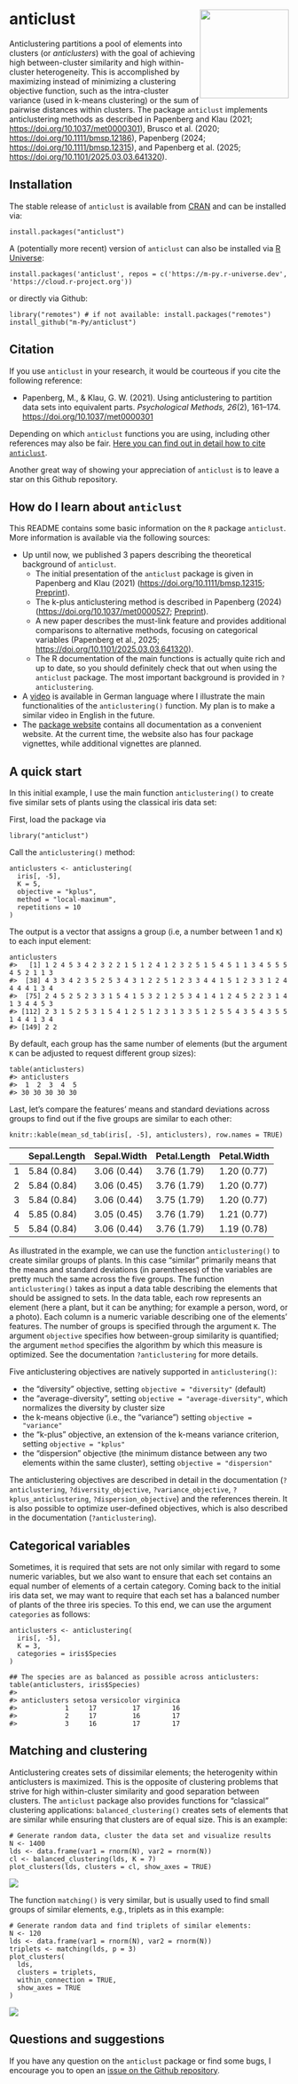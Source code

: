 anticlust <a href='https://m-py.github.io/anticlust/'><img src='man/figures/anticlustStickerV1-0.svg' style="float:right; height:160px" /></a>
==============================================================================================================================================

Anticlustering partitions a pool of elements into clusters (or
*anticlusters*) with the goal of achieving high between-cluster
similarity and high within-cluster heterogeneity. This is accomplished
by maximizing instead of minimizing a clustering objective function,
such as the intra-cluster variance (used in k-means clustering) or the
sum of pairwise distances within clusters. The package `anticlust`
implements anticlustering methods as described in Papenberg and Klau
(2021;
<a href="https://doi.org/10.1037/met0000301" class="uri">https://doi.org/10.1037/met0000301</a>),
Brusco et al. (2020;
<a href="https://doi.org/10.1111/bmsp.12186" class="uri">https://doi.org/10.1111/bmsp.12186</a>),
Papenberg (2024;
<a href="https://doi.org/10.1111/bmsp.12315" class="uri">https://doi.org/10.1111/bmsp.12315</a>),
and Papenberg et al. (2025;
<a href="https://doi.org/10.1101/2025.03.03.641320" class="uri">https://doi.org/10.1101/2025.03.03.641320</a>).

Installation
------------

The stable release of `anticlust` is available from
[CRAN](https://CRAN.R-project.org/package=anticlust) and can be
installed via:

    install.packages("anticlust")

A (potentially more recent) version of `anticlust` can also be installed
via [R Universe](https://m-py.r-universe.dev/anticlust):

    install.packages('anticlust', repos = c('https://m-py.r-universe.dev', 'https://cloud.r-project.org'))

or directly via Github:

    library("remotes") # if not available: install.packages("remotes")
    install_github("m-Py/anticlust")

Citation
--------

If you use `anticlust` in your research, it would be courteous if you
cite the following reference:

-   Papenberg, M., & Klau, G. W. (2021). Using anticlustering to
    partition data sets into equivalent parts. *Psychological Methods,
    26*(2), 161–174.
    <a href="https://doi.org/10.1037/met0000301" class="uri">https://doi.org/10.1037/met0000301</a>

Depending on which `anticlust` functions you are using, including other
references may also be fair. [Here you can find out in detail how to
cite
`anticlust`](https://github.com/m-Py/anticlust/blob/main/inst/HOW_TO_CITE_ANTICLUST.md).

Another great way of showing your appreciation of `anticlust` is to
leave a star on this Github repository.

How do I learn about `anticlust`
--------------------------------

This README contains some basic information on the `R` package
`anticlust`. More information is available via the following sources:

-   Up until now, we published 3 papers describing the theoretical
    background of `anticlust`.
    -   The initial presentation of the `anticlust` package is given in
        Papenberg and Klau (2021)
        (<a href="https://doi.org/10.1111/bmsp.12315" class="uri">https://doi.org/10.1111/bmsp.12315</a>;
        [Preprint](https://doi.org/10.31234/osf.io/7jw6v)).
    -   The k-plus anticlustering method is described in
        Papenberg (2024)
        (<a href="https://doi.org/10.1037/met0000527" class="uri">https://doi.org/10.1037/met0000527</a>;
        [Preprint](https://doi.org/10.31234/osf.io/dhzrc)).
    -   A new paper describes the must-link feature and provides
        additional comparisons to alternative methods, focusing on
        categorical variables (Papenberg et al., 2025;
        <a href="https://doi.org/10.1101/2025.03.03.641320" class="uri">https://doi.org/10.1101/2025.03.03.641320</a>).
    -   The R documentation of the main functions is actually quite rich
        and up to date, so you should definitely check that out when
        using the `anticlust` package. The most important background is
        provided in `?anticlustering`.
-   A [video](https://youtu.be/YGrhSmi1oA8) is available in German
    language where I illustrate the main functionalities of the
    `anticlustering()` function. My plan is to make a similar video in
    English in the future.
-   The [package website](https://m-py.github.io/anticlust/) contains
    all documentation as a convenient website. At the current time, the
    website also has four package vignettes, while additional vignettes
    are planned.

A quick start
-------------

In this initial example, I use the main function `anticlustering()` to
create five similar sets of plants using the classical iris data set:

First, load the package via

    library("anticlust")

Call the `anticlustering()` method:

    anticlusters <- anticlustering(
      iris[, -5],
      K = 5,
      objective = "kplus",
      method = "local-maximum",
      repetitions = 10
    )

The output is a vector that assigns a group (i.e, a number between 1 and
`K`) to each input element:

    anticlusters
    #>   [1] 1 2 4 5 3 4 2 3 2 2 1 5 1 2 4 1 2 3 2 5 1 5 4 5 1 1 3 4 5 5 5 4 5 2 1 1 3
    #>  [38] 4 3 3 4 2 3 5 2 5 3 4 3 1 2 2 5 1 2 3 3 4 4 1 5 1 2 3 3 1 2 4 4 4 4 1 3 4
    #>  [75] 2 4 5 2 5 2 3 3 1 5 4 1 5 3 2 1 2 5 3 4 1 4 1 2 4 5 2 2 3 1 4 1 3 4 4 5 3
    #> [112] 2 3 1 5 2 5 3 1 5 4 1 2 5 1 2 3 1 3 3 5 1 2 5 5 4 3 5 4 3 5 5 1 4 4 1 3 4
    #> [149] 2 2

By default, each group has the same number of elements (but the argument
`K` can be adjusted to request different group sizes):

    table(anticlusters)
    #> anticlusters
    #>  1  2  3  4  5 
    #> 30 30 30 30 30

Last, let’s compare the features’ means and standard deviations across
groups to find out if the five groups are similar to each other:

    knitr::kable(mean_sd_tab(iris[, -5], anticlusters), row.names = TRUE)

<table>
<thead>
<tr class="header">
<th style="text-align: left;"></th>
<th style="text-align: left;">Sepal.Length</th>
<th style="text-align: left;">Sepal.Width</th>
<th style="text-align: left;">Petal.Length</th>
<th style="text-align: left;">Petal.Width</th>
</tr>
</thead>
<tbody>
<tr class="odd">
<td style="text-align: left;">1</td>
<td style="text-align: left;">5.84 (0.84)</td>
<td style="text-align: left;">3.06 (0.44)</td>
<td style="text-align: left;">3.76 (1.79)</td>
<td style="text-align: left;">1.20 (0.77)</td>
</tr>
<tr class="even">
<td style="text-align: left;">2</td>
<td style="text-align: left;">5.84 (0.84)</td>
<td style="text-align: left;">3.06 (0.45)</td>
<td style="text-align: left;">3.76 (1.79)</td>
<td style="text-align: left;">1.20 (0.77)</td>
</tr>
<tr class="odd">
<td style="text-align: left;">3</td>
<td style="text-align: left;">5.84 (0.84)</td>
<td style="text-align: left;">3.06 (0.44)</td>
<td style="text-align: left;">3.75 (1.79)</td>
<td style="text-align: left;">1.20 (0.77)</td>
</tr>
<tr class="even">
<td style="text-align: left;">4</td>
<td style="text-align: left;">5.85 (0.84)</td>
<td style="text-align: left;">3.05 (0.45)</td>
<td style="text-align: left;">3.76 (1.79)</td>
<td style="text-align: left;">1.21 (0.77)</td>
</tr>
<tr class="odd">
<td style="text-align: left;">5</td>
<td style="text-align: left;">5.84 (0.84)</td>
<td style="text-align: left;">3.06 (0.44)</td>
<td style="text-align: left;">3.76 (1.79)</td>
<td style="text-align: left;">1.19 (0.78)</td>
</tr>
</tbody>
</table>

As illustrated in the example, we can use the function
`anticlustering()` to create similar groups of plants. In this case
“similar” primarily means that the means and standard deviations (in
parentheses) of the variables are pretty much the same across the five
groups. The function `anticlustering()` takes as input a data table
describing the elements that should be assigned to sets. In the data
table, each row represents an element (here a plant, but it can be
anything; for example a person, word, or a photo). Each column is a
numeric variable describing one of the elements’ features. The number of
groups is specified through the argument `K`. The argument `objective`
specifies how between-group similarity is quantified; the argument
`method` specifies the algorithm by which this measure is optimized. See
the documentation `?anticlustering` for more details.

Five anticlustering objectives are natively supported in
`anticlustering()`:

-   the “diversity” objective, setting `objective = "diversity"`
    (default)
-   the “average-diversity”, setting `objective = "average-diversity"`,
    which normalizes the diversity by cluster size
-   the k-means objective (i.e., the “variance”) setting
    `objective = "variance"`
-   the “k-plus” objective, an extension of the k-means variance
    criterion, setting `objective = "kplus"`
-   the “dispersion” objective (the minimum distance between any two
    elements within the same cluster), setting
    `objective = "dispersion"`

The anticlustering objectives are described in detail in the
documentation (`?anticlustering`, `?diversity_objective`,
`?variance_objective`, `?kplus_anticlustering`, `?dispersion_objective`)
and the references therein. It is also possible to optimize user-defined
objectives, which is also described in the documentation
(`?anticlustering`).

Categorical variables
---------------------

Sometimes, it is required that sets are not only similar with regard to
some numeric variables, but we also want to ensure that each set
contains an equal number of elements of a certain category. Coming back
to the initial iris data set, we may want to require that each set has a
balanced number of plants of the three iris species. To this end, we can
use the argument `categories` as follows:

    anticlusters <- anticlustering(
      iris[, -5],
      K = 3,
      categories = iris$Species
    )

    ## The species are as balanced as possible across anticlusters:
    table(anticlusters, iris$Species)
    #>             
    #> anticlusters setosa versicolor virginica
    #>            1     17         17        16
    #>            2     17         16        17
    #>            3     16         17        17

Matching and clustering
-----------------------

Anticlustering creates sets of dissimilar elements; the heterogenity
within anticlusters is maximized. This is the opposite of clustering
problems that strive for high within-cluster similarity and good
separation between clusters. The `anticlust` package also provides
functions for “classical” clustering applications:
`balanced_clustering()` creates sets of elements that are similar while
ensuring that clusters are of equal size. This is an example:

    # Generate random data, cluster the data set and visualize results
    N <- 1400
    lds <- data.frame(var1 = rnorm(N), var2 = rnorm(N))
    cl <- balanced_clustering(lds, K = 7)
    plot_clusters(lds, clusters = cl, show_axes = TRUE)

<img src="man/figures/clustering-1.png" style="display: block; margin: auto;" />

The function `matching()` is very similar, but is usually used to find
small groups of similar elements, e.g., triplets as in this example:

    # Generate random data and find triplets of similar elements:
    N <- 120
    lds <- data.frame(var1 = rnorm(N), var2 = rnorm(N))
    triplets <- matching(lds, p = 3)
    plot_clusters(
      lds,
      clusters = triplets,
      within_connection = TRUE,
      show_axes = TRUE
    )

<img src="man/figures/matching-1.png" style="display: block; margin: auto;" />

Questions and suggestions
-------------------------

If you have any question on the `anticlust` package or find some bugs, I
encourage you to open an [issue on the Github
repository](https://github.com/m-Py/anticlust/issues).
